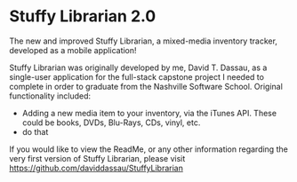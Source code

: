# Stuffy Librarian 2.0
The new and improved Stuffy Librarian, a mixed-media inventory tracker, developed as a mobile application!

Stuffy Librarian was originally developed by me, David T. Dassau, as a single-user application for the full-stack capstone project I needed to complete in order to graduate from the Nashville Software School. Original functionality included:

- Adding a new media item to your inventory, via the iTunes API. These could be books, DVDs, Blu-Rays, CDs, vinyl, etc.
- do that

If you would like to view the ReadMe, or any other information regarding the very first version of Stuffy Librarian, please visit https://github.com/daviddassau/StuffyLibrarian
